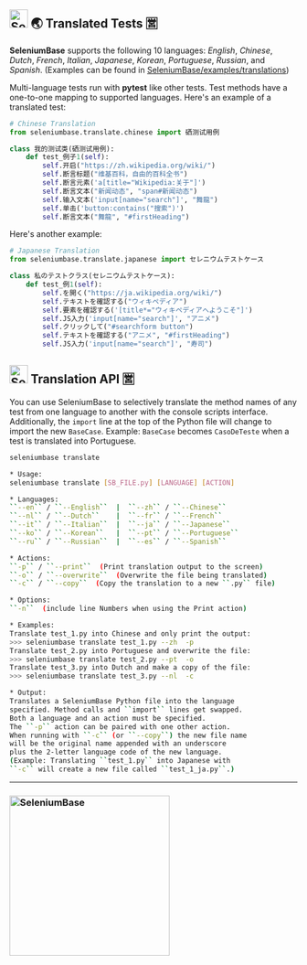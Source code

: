 <!-- SeleniumBase Docs -->

<a id="language_tests"></a>

## [<img src="https://seleniumbase.github.io/img/logo6.png" title="SeleniumBase" width="32">](https://github.com/seleniumbase/SeleniumBase/) 🌏 Translated Tests 🈺

<b>SeleniumBase</b> supports the following 10 languages: <i>English</i>, <i>Chinese</i>, <i>Dutch</i>, <i>French</i>, <i>Italian</i>, <i>Japanese</i>, <i>Korean</i>, <i>Portuguese</i>, <i>Russian</i>, and <i>Spanish</i>. (Examples can be found in <a href="https://github.com/seleniumbase/SeleniumBase/tree/master/examples/translations">SeleniumBase/examples/translations</a>)

Multi-language tests run with **pytest** like other tests. Test methods have a one-to-one mapping to supported languages. Here's an example of a translated test:

```python
# Chinese Translation
from seleniumbase.translate.chinese import 硒测试用例

class 我的测试类(硒测试用例):
    def test_例子1(self):
        self.开启("https://zh.wikipedia.org/wiki/")
        self.断言标题("维基百科，自由的百科全书")
        self.断言元素('a[title="Wikipedia:关于"]')
        self.断言文本("新闻动态", "span#新闻动态")
        self.输入文本('input[name="search"]', "舞龍")
        self.单击('button:contains("搜索")')
        self.断言文本("舞龍", "#firstHeading")
```

Here's another example:

```python
# Japanese Translation
from seleniumbase.translate.japanese import セレニウムテストケース

class 私のテストクラス(セレニウムテストケース):
    def test_例1(self):
        self.を開く("https://ja.wikipedia.org/wiki/")
        self.テキストを確認する("ウィキペディア")
        self.要素を確認する('[title*="ウィキペディアへようこそ"]')
        self.JS入力('input[name="search"]', "アニメ")
        self.クリックして("#searchform button")
        self.テキストを確認する("アニメ", "#firstHeading")
        self.JS入力('input[name="search"]', "寿司")
```

<a id="translation_api"></a>
<h2><img src="https://seleniumbase.io/img/logo6.png" title="SeleniumBase" width="32" /> Translation API 🈺</h2>

You can use SeleniumBase to selectively translate the method names of any test from one language to another with the console scripts interface. Additionally, the ``import`` line at the top of the Python file will change to import the new ``BaseCase``. Example: ``BaseCase`` becomes ``CasoDeTeste`` when a test is translated into Portuguese.

```bash
seleniumbase translate
```

```bash
* Usage:
seleniumbase translate [SB_FILE.py] [LANGUAGE] [ACTION]

* Languages:
``--en`` / ``--English``  |  ``--zh`` / ``--Chinese``
``--nl`` / ``--Dutch``    |  ``--fr`` / ``--French``
``--it`` / ``--Italian``  |  ``--ja`` / ``--Japanese``
``--ko`` / ``--Korean``   |  ``--pt`` / ``--Portuguese``
``--ru`` / ``--Russian``  |  ``--es`` / ``--Spanish``

* Actions:
``-p`` / ``--print``  (Print translation output to the screen)
``-o`` / ``--overwrite``  (Overwrite the file being translated)
``-c`` / ``--copy``  (Copy the translation to a new ``.py`` file)

* Options:
``-n``  (include line Numbers when using the Print action)

* Examples:
Translate test_1.py into Chinese and only print the output:
>>> seleniumbase translate test_1.py --zh  -p
Translate test_2.py into Portuguese and overwrite the file:
>>> seleniumbase translate test_2.py --pt  -o
Translate test_3.py into Dutch and make a copy of the file:
>>> seleniumbase translate test_3.py --nl  -c

* Output:
Translates a SeleniumBase Python file into the language
specified. Method calls and ``import`` lines get swapped.
Both a language and an action must be specified.
The ``-p`` action can be paired with one other action.
When running with ``-c`` (or ``--copy``) the new file name
will be the original name appended with an underscore
plus the 2-letter language code of the new language.
(Example: Translating ``test_1.py`` into Japanese with
``-c`` will create a new file called ``test_1_ja.py``.)
```

--------

<h3 align="left"><a href="https://github.com/seleniumbase/SeleniumBase/"><img src="https://seleniumbase.github.io/cdn/img/super_logo_m.png" title="SeleniumBase" width="280" /></a></h3>
